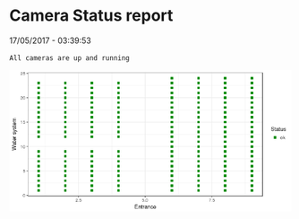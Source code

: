 Camera Status report
================
17/05/2017 - 03:39:53

    All cameras are up and running

![](camreport_files/figure-markdown_github/unnamed-chunk-2-1.png)
